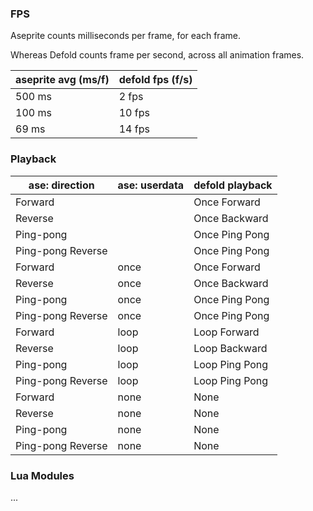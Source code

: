 ### FPS

Aseprite counts milliseconds per frame, for each frame.

Whereas Defold counts frame per second, across all animation frames.

| aseprite avg (ms/f) | defold fps (f/s) |
| ------------------- | ---------------- |
| 500 ms              | 2 fps            |
| 100 ms              | 10 fps           |
| 69 ms               | 14 fps           |

### Playback

| ase: direction    | ase: userdata | defold playback |
| ----------------- | ------------- | --------------- |
| Forward           |               | Once Forward    |
| Reverse           |               | Once Backward   |
| Ping-pong         |               | Once Ping Pong  |
| Ping-pong Reverse |               | Once Ping Pong  |
| Forward           | once          | Once Forward    |
| Reverse           | once          | Once Backward   |
| Ping-pong         | once          | Once Ping Pong  |
| Ping-pong Reverse | once          | Once Ping Pong  |
| Forward           | loop          | Loop Forward    |
| Reverse           | loop          | Loop Backward   |
| Ping-pong         | loop          | Loop Ping Pong  |
| Ping-pong Reverse | loop          | Loop Ping Pong  |
| Forward           | none          | None            |
| Reverse           | none          | None            |
| Ping-pong         | none          | None            |
| Ping-pong Reverse | none          | None            |

### Lua Modules

...
